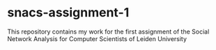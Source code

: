 # snacs-assignment-1
This repository contains my work for the first assignment of the Social Network Analysis for Computer Scientists of Leiden University

